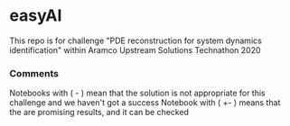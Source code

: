 # easyAI
This repo is for challenge "PDE reconstruction for system dynamics identification" within Aramco Upstream Solutions Technathon 2020

### Comments
Notebooks with ( - ) mean that the solution is not appropriate for this challenge and we haven't got a success
Notebook with ( +- ) means that the are promising results, and it can be checked

